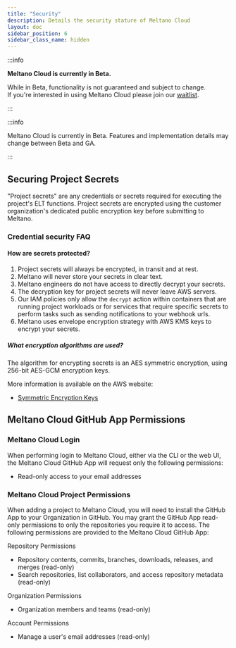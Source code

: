 ```yaml
---
title: "Security"
description: Details the security stature of Meltano Cloud
layout: doc
sidebar_position: 6
sidebar_class_name: hidden
---
```


:::info

<p><strong>Meltano Cloud is currently in Beta.</strong></p>
<p>While in Beta, functionality is not guaranteed and subject to change. <br /> If you're interested in using Meltano Cloud please join our <a href="https://meltano.com/cloud/">waitlist</a>.</p>

:::

:::info

  <p>Meltano Cloud is currently in Beta. Features and implementation details may change between Beta and GA.</p>
:::

## Securing Project Secrets

"Project secrets" are any credentials or secrets required for executing the project's ELT functions. Project secrets are encrypted using the customer organization's dedicated public encryption key before submitting to Meltano.

### Credential security FAQ

#### How are secrets protected?

1. Project secrets will always be encrypted, in transit and at rest.
1. Meltano will never store your secrets in clear text.
1. Meltano engineers do not have access to directly decrypt your secrets.
1. The decryption key for project secrets will never leave AWS servers.
1. Our IAM policies only allow the `decrypt` action within containers that are running project workloads or for services that require specific secrets to perform tasks such as sending notifications to your webhook urls.
1. Meltano uses envelope encryption strategy with AWS KMS keys to encrypt your secrets.

##### What encryption algorithms are used?

The algorithm for encrypting secrets is an AES symmetric encryption, using 256-bit AES-GCM encryption keys.

More information is available on the AWS website:

- [Symmetric Encryption Keys](https://docs.aws.amazon.com/kms/latest/developerguide/concepts.html#symmetric-cmks)

## Meltano Cloud GitHub App Permissions

### Meltano Cloud Login

When performing login to Meltano Cloud, either via the CLI or the web UI, the Meltano Cloud GitHub App will request only the following permissions:

- Read-only access to your email addresses

### Meltano Cloud Project Permissions

When adding a project to Meltano Cloud, you will need to install the GitHub App to your Organization in GitHub.
You may grant the GitHub App read-only permissions to only the repositories you require it to access.
The following permissions are provided to the Meltano Cloud GitHub App:

Repository Permissions

- Repository contents, commits, branches, downloads, releases, and merges (read-only)
- Search repositories, list collaborators, and access repository metadata (read-only)

Organization Permissions

- Organization members and teams (read-only)

Account Permissions

- Manage a user's email addresses (read-only)
